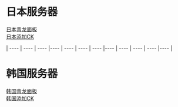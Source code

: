 # 日本服务器
[日本青龙面板](http://140.83.51.153:5700)                                        
[日本添加CK](http://140.83.51.153:5800)  

|  ----  | ----   | ----  |----  |  ----  | ----   | ----  |----  |  ----  | ----   | ----  |----  |  
# 韩国服务器 
[韩国青龙面板](http://193.123.240.255:5700)                                      
[韩国添加CK](http://193.123.240.255:5800)  
```  

